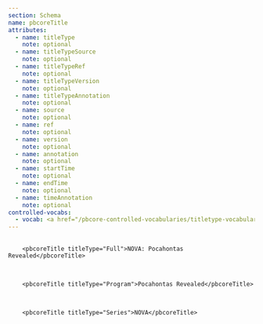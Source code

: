 ```yaml
---
section: Schema
name: pbcoreTitle
attributes:
  - name: titleType
    note: optional
  - name: titleTypeSource
    note: optional
  - name: titleTypeRef
    note: optional
  - name: titleTypeVersion
    note: optional
  - name: titleTypeAnnotation
    note: optional
  - name: source
    note: optional
  - name: ref
    note: optional
  - name: version
    note: optional
  - name: annotation
    note: optional
  - name: startTime
    note: optional
  - name: endTime
    note: optional
  - name: timeAnnotation
    note: optional
controlled-vocabs:
  - vocab: <a href="/pbcore-controlled-vocabularies/titletype-vocabulary/">PBCore's @titleType Vocabulary for the titleType attribute</a>
---
```

<pre>
  <code>
    &lt;pbcoreTitle titleType=&quot;Full&quot;&gt;NOVA: Pocahontas Revealed&lt;/pbcoreTitle&gt;
  </code>
</pre>

<pre>
  <code>
    &lt;pbcoreTitle titleType=&quot;Program&quot;&gt;Pocahontas Revealed&lt;/pbcoreTitle&gt;
  </code>
</pre>

<pre>
  <code>
    &lt;pbcoreTitle titleType=&quot;Series&quot;&gt;NOVA&lt;/pbcoreTitle&gt;
  </code>
</pre>
